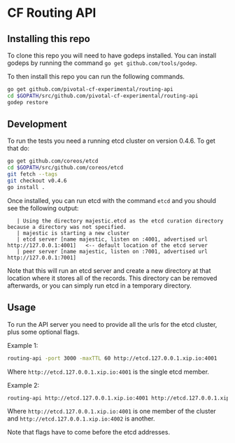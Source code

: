 # CF Routing API

## Installing this repo

To clone this repo you will need to have godeps installed. You can install godeps
by running the command `go get github.com/tools/godep`.

To then install this repo you can run the following commands.

```sh
go get github.com/pivotal-cf-experimental/routing-api
cd $GOPATH/src/github.com/pivotal-cf-experimental/routing-api
godep restore
```

## Development

To run the tests you need a running etcd cluster on version 0.4.6. To get that do:

```sh
go get github.com/coreos/etcd
cd $GOPATH/src/github.com/coreos/etcd
git fetch --tags
git checkout v0.4.6
go install .
```

Once installed, you can run etcd with the command `etcd` and you should see the
following output:
```
   | Using the directory majestic.etcd as the etcd curation directory because a directory was not specified.
   | majestic is starting a new cluster
   | etcd server [name majestic, listen on :4001, advertised url http://127.0.0.1:4001]   <-- default location of the etcd server
   | peer server [name majestic, listen on :7001, advertised url http://127.0.0.1:7001]
```

Note that this will run an etcd server and create a new directory at that location 
where it stores all of the records. This directory can be removed afterwards, or 
you can simply run etcd in a temporary directory.

## Usage

To run the API server you need to provide all the urls for the etcd cluster, plus some optional flags.

Example 1:

```sh
routing-api -port 3000 -maxTTL 60 http://etcd.127.0.0.1.xip.io:4001
```

Where `http://etcd.127.0.0.1.xip.io:4001` is the single etcd member.

Example 2:

```sh
routing-api http://etcd.127.0.0.1.xip.io:4001 http://etcd.127.0.0.1.xip.io:4002
```

Where `http://etcd.127.0.0.1.xip.io:4001` is one member of the cluster and `http://etcd.127.0.0.1.xip.io:4002` is another.

Note that flags have to come before the etcd addresses.
